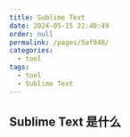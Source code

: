 ```yaml
---
title: Sublime Text
date: 2024-05-15 22:40:49
order: null
permalink: /pages/5af940/
categories: 
  - tool
tags: 
  - tool
  - Sublime Text
---
```


## Sublime Text 是什么
 
